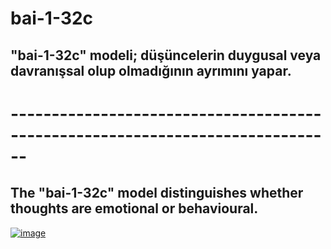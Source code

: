 # bai-1-32c

## "bai-1-32c" modeli; düşüncelerin duygusal veya davranışsal olup olmadığının ayrımını yapar.

# ------------------------------------------------------------------------------

## The "bai-1-32c" model distinguishes whether thoughts are emotional or behavioural.

[![image](https://r.resimlink.com/0VwialgtOd.png)](https://resimlink.com/0VwialgtOd)
